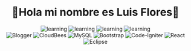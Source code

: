 <div align="center">
        <h1 color="pink">👀Hola mi nombre es Luis Flores👀</h1>

![learning](https://img.shields.io/badge/Autodidacta-8A2BE2)
![learning](https://img.shields.io/badge/Trabajo%20en%20equipo-8A2BE2)
![learning](https://img.shields.io/badge/Resolución%20de%20problemas-8A2BE2)
![learning](https://img.shields.io/badge/Comunicación%20acertiva-8A2BE2) <br>
![Blogger](https://img.shields.io/badge/JavaScript-F88900?style=for-the-badge&logoColor=white)
![CloudBees](https://img.shields.io/badge/SpringBoot-1997B5&?&logoColor=white&style=for-the-badge)
![MySQL](https://img.shields.io/badge/mysql-0C0D0D.svg?style=for-the-badge&logo=mysql&logoColor=white)
![Bootstrap](https://img.shields.io/badge/bootstrap-%238511FA.svg?style=for-the-badge&logo=bootstrap&logoColor=white)
![Code-Igniter](https://img.shields.io/badge/CodeIgniter-%23EF4223.svg?style=for-the-badge&logo=codeIgniter&logoColor=white)
![React](https://img.shields.io/badge/react-%2320232a.svg?style=for-the-badge&logo=react&logoColor=%2361DAFB) <br>
	![Eclipse](https://img.shields.io/badge/Eclipse-FE7A16.svg?style=for-the-badge&logo=Eclipse&logoColor=white)

  </div>

<!--
**LuisRFE0/LuisRFE0** is a ✨ _special_ ✨ repository because its `README.md` (this file) appears on your GitHub profile.

Here are some ideas to get you started:

- 🔭 I’m currently working on ...
- 🌱 I’m currently learning ...
- 👯 I’m looking to collaborate on ...
- 🤔 I’m looking for help with ...
- 💬 Ask me about ...
- 📫 How to reach me: ...
- 😄 Pronouns: ...
- ⚡ Fun fact: ...
-->
